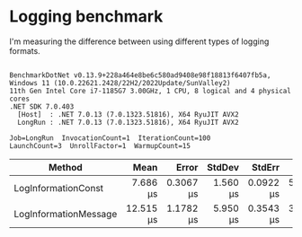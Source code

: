 ﻿# Logging benchmark

I'm measuring the difference between using different types of logging formats.

```

BenchmarkDotNet v0.13.9+228a464e8be6c580ad9408e98f18813f6407fb5a, Windows 11 (10.0.22621.2428/22H2/2022Update/SunValley2)
11th Gen Intel Core i7-1185G7 3.00GHz, 1 CPU, 8 logical and 4 physical cores
.NET SDK 7.0.403
  [Host]  : .NET 7.0.13 (7.0.1323.51816), X64 RyuJIT AVX2
  LongRun : .NET 7.0.13 (7.0.1323.51816), X64 RyuJIT AVX2

Job=LongRun  InvocationCount=1  IterationCount=100  
LaunchCount=3  UnrollFactor=1  WarmupCount=15  

```
| Method                | Mean      | Error     | StdDev   | StdErr    | Min      | Max      | Op/s      | Allocated |
|---------------------- |----------:|----------:|---------:|----------:|---------:|---------:|----------:|----------:|
| LogInformationConst   |  7.686 μs | 0.3067 μs | 1.560 μs | 0.0922 μs | 5.200 μs | 12.20 μs | 130,112.4 |     688 B |
| LogInformationMessage | 12.515 μs | 1.1782 μs | 5.950 μs | 0.3543 μs | 3.900 μs | 34.50 μs |  79,902.5 |     720 B |
